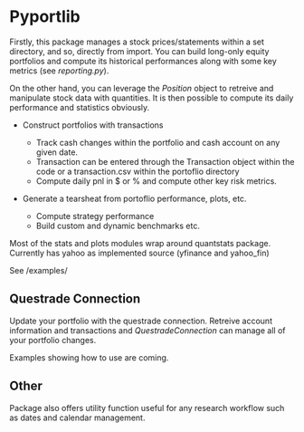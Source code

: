 # Pyportlib
Firstly, this package manages a stock prices/statements within a set directory, and so, directly from import. You can build long-only equity portfolios and compute its historical performances along with some key metrics (see *reporting.py*).

On the other hand, you can leverage the *Position* object to retreive and manipulate stock data with quantities. It is then possible to compute its daily performance and statistics obviously.

- Construct portfolios with transactions
    - Track cash changes within the portfolio and cash account on any given date.
    - Transaction can be entered through the Transaction object within the code or a transaction.csv within the portoflio directory
    - Compute daily pnl in $ or % and compute other key risk metrics.

- Generate a tearsheat from portoflio performance, plots, etc.
    - Compute strategy performance
    - Build custom and dynamic benchmarks etc.

Most of the stats and plots modules wrap around quantstats package. Currently has yahoo as implemented source (yfinance and yahoo_fin)

See /examples/

## Questrade Connection
Update your portfolio with the questrade connection. Retreive account information and transactions and *QuestradeConnection* can manage all of your portfolio changes.

Examples showing how to use are coming.

## Other
Package also offers utility function useful for any research workflow such as dates and calendar management.